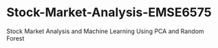 # Stock-Market-Analysis-EMSE6575
Stock Market Analysis and Machine Learning Using PCA and Random Forest
